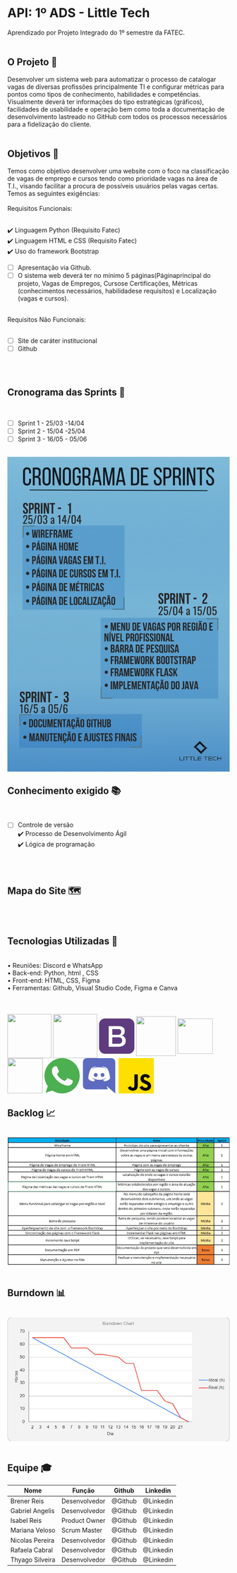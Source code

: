 # API: 1º ADS - Little Tech

Aprendizado por Projeto Integrado do 1º semestre da FATEC.
<br>
<br>
<h2> O Projeto 💼 </h2>
Desenvolver um sistema web para automatizar o processo de catalogar vagas de diversas profissões principalmente  TI  e  configurar  métricas  para  pontos  como  tipos  de  conhecimento,  habilidades  e competências.  Visualmente  deverá  ter  informações  do  tipo  estratégicas  (gráficos),  facilidades  de usabilidade  e operação bem como toda a documentação de desenvolvimento lastreado no GitHub com todos os processos necessários para a fidelização do cliente. 
<br>
<br>
<h2>Objetivos 📌</h2>
Temos como objetivo desenvolver uma website com o foco na classificação de vagas de emprego e cursos tendo como prioridade vagas na área de T.I., visando facilitar a procura de possíveis usuários pelas vagas certas. Temos as seguintes exigências:
<br>
<br>
Requisitos Funcionais:<br>
<br>

✔️ Linguagem Python (Requisito Fatec)<br>
✔️ Linguagem HTML e CSS (Requisito Fatec)<br>
✔️ Uso do framework Bootstrap<br>
- [ ] Apresentação via Github.<br>
- [ ] O sistema web deverá ter no mínimo 5 páginas(Páginaprincipal do projeto, Vagas de Empregos, Cursose Certificações, Métricas (conhecimentos necessários, habilidadese requisitos) e Localização (vagas e cursos).
<br>
Requisitos Não Funcionais:<br>
<br>

- [ ] Site de caráter institucional <br>
- [ ] Github <br>

<br>
<br>
<h2>Cronograma das Sprints 📆</h2><br>

- [ ] Sprint 1 - 25/03 -14/04 <br>
- [ ] Sprint 2 - 15/04 -25/04 <br>
- [ ] Sprint 3 - 16/05 - 05/06 <br>
<br>
<img align="center" src="/img/Cronograma das prints - png.png"/>
<br>
<h2>Conhecimento exigido 📚</h2><br>

- [ ] Controle de versão<br>
✔️ Processo de Desenvolvimento Ágil<br>
✔️ Lógica de programação<br>
<br>
<br>
<h2>Mapa do Site 🗺️</h2>
<br>
<br>
<h2>Tecnologias Utilizadas 🔧</h2>
<br>
• Reuniões: Discord e WhatsApp <br>
• Back-end: Python, html , CSS <br>
• Front-end: HTML, CSS, Figma <br>
• Ferramentas: Github, Visual Studio Code, Figma e Canva <br>
<br>
<br>
<div style="display: inline_blocks"><br>
 <img align="center" src="https://cdn.jsdelivr.net/gh/devicons/devicon/icons/html5/html5-original-wordmark.svg" height= "100" width= "100"/> 
 <img align="center" src="https://cdn.jsdelivr.net/gh/devicons/devicon/icons/css3/css3-original-wordmark.svg" height= "100" width= "100"/>
  <img align="center"src="/img/bootstrap.png"/ height= "80" width= "80"/>    
 <img align="center"src="https://cdn.jsdelivr.net/gh/devicons/devicon/icons/python/python-original.svg" height= "90" width= "90"/>
 <img align="center"src="https://cdn.jsdelivr.net/gh/devicons/devicon/icons/canva/canva-original.svg" height= "80" width= "80"/> 
 <img align="center"src="https://cdn.jsdelivr.net/gh/devicons/devicon/icons/figma/figma-original.svg" height= "80" width= "80"/>         
 <img align="center"src="/img/whatsapp.png"/ height= "80" width= "80"/>                 
 <img align="center"src="/img/discord.png"/ height= "80" width= "80"/>    
 <img align="center"src="/img/js.png"/ height= "80" width= "80"/>  
 
<br>
<h2>Backlog 📈</h2>
<br>
<img src="/img/Prioridade_Atividades.jpeg"/>
<br>
<br>
<h2>Burndown 📊 </h2> <br>
 <img align="center"src="/img/burndown.png"/>  
<br>
<br>
<h2>Equipe 🎓</h2>
 
 Nome|Função|Github|Linkedin 
-----|------|------|---------
Brener Reis    |Desenvolvedor|@Github|@Linkedin
Gabriel Angelis|Desenvolvedor|@Github|@Linkedin
Isabel Reis    |Product Owner|@Github|@Linkedin
Mariana Veloso |Scrum Master |@Github|@Linkedin
Nicolas Pereira|Desenvolvedor|@Github|@Linkedin
Rafaela Cabral |Desenvolvedor|@Github|@Linkedin
Thyago Silveira|Desenvolvedor|@Github|@Linkedin

 
<br>
<br>


